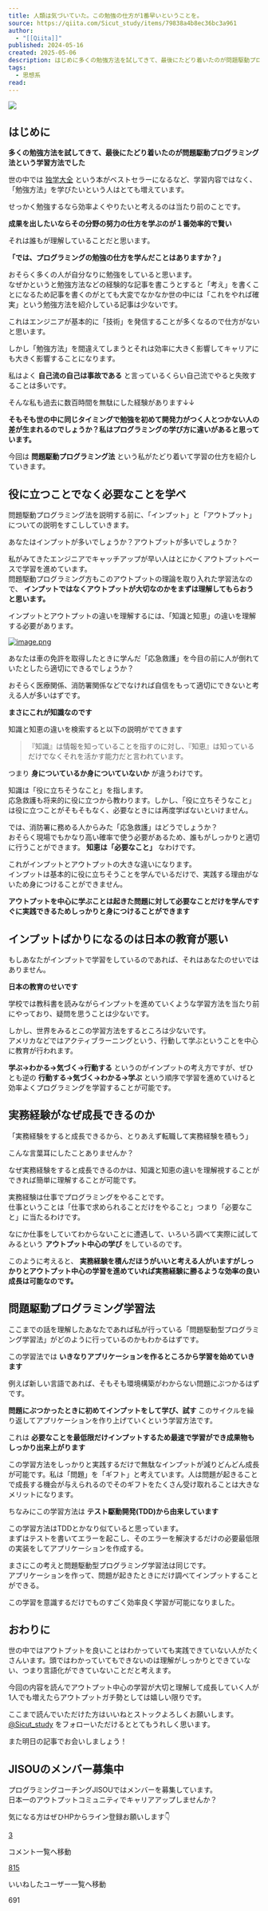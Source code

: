 ```yaml
---
title: 人類は気づいていた。この勉強の仕方が1番早いということを。
source: https://qiita.com/Sicut_study/items/79838a4b8ec36bc3a961
author:
  - "[[Qiita]]"
published: 2024-05-16
created: 2025-05-06
description: はじめに多くの勉強方法を試してきて、最後にたどり着いたのが問題駆動プログラミング法という学習方法でした世の中では独学大全という本がベストセラーになるなど、学習内容ではなく、「勉強方法」を学びたい…
tags:
  - 思想系
read:
---
```

![](https://relay-dsp.ad-m.asia/dmp/sync/bizmatrix?pid=c3ed207b574cf11376&d=x18o8hduaj&uid=3551653)

## はじめに

**多くの勉強方法を試してきて、最後にたどり着いたのが問題駆動プログラミング法という学習方法でした**

世の中では [独学大全](https://www.amazon.co.jp/%E7%8B%AC%E5%AD%A6%E5%A4%A7%E5%85%A8-%E7%B5%B6%E5%AF%BE%E3%81%AB%E3%80%8C%E5%AD%A6%E3%81%B6%E3%81%93%E3%81%A8%E3%80%8D%E3%82%92%E3%81%82%E3%81%8D%E3%82%89%E3%82%81%E3%81%9F%E3%81%8F%E3%81%AA%E3%81%84%E4%BA%BA%E3%81%AE%E3%81%9F%E3%82%81%E3%81%AE55%E3%81%AE%E6%8A%80%E6%B3%95-%E8%AA%AD%E6%9B%B8%E7%8C%BF/dp/4478108536/ref=sr_1_1?adgrpid=72300894944&dib=eyJ2IjoiMSJ9.YQZfJ4DHBh2JHi27OfOQArxGT9cVtErd2Y4y-brE-23zE6MADKUeSO_6qc__QGLU6dnxKmfQNX_dHpiJUEKRxXqoYiW85uIxc5ESe1psIfJ3TticDrlkf1rLzjigRLO7hmIeB1ZjbQFSAw-ibesQ1FvCjFrWNWBEQEB4d-ok5RQqdblKyP_29Sn7MWCWJqkxbAPB63lImzgVd5X_dWyvgg_8BgY77mGTdK3gMKh0ro0AiKG9JGbN2DcyHF4_5r2jb5imA47pkYl9nI7NO03W6hFsU3ZZLFvus0RL1E6aW9E.aeJc9HR8IidperUzoiBdhsduFAzXRssRpvqldmVrb7o&dib_tag=se&gclid=CjwKCAjwl4yyBhAgEiwADSEjeKAyhuDH1GuhYDZlrJskI8L4v3JMyfAX3ZysN-hTyxaVBji2zVJuZRoCU6oQAvD_BwE&hvadid=679003506238&hvdev=c&hvlocphy=9053361&hvnetw=g&hvqmt=e&hvrand=8687431828618939728&hvtargid=kwd-617795568440&hydadcr=16034_13711636&jp-ad-ap=0&keywords=%E7%8B%AC%E5%AD%A6%E5%A4%A7%E5%85%A8&qid=1715687513&sr=8-1) という本がベストセラーになるなど、学習内容ではなく、「勉強方法」を学びたいという人はとても増えています。

せっかく勉強するなら効率よくやりたいと考えるのは当たり前のことです。

**成果を出したいならその分野の努力の仕方を学ぶのが１番効率的で賢い**

それは誰もが理解していることだと思います。

**「では、プログラミングの勉強の仕方を学んだことはありますか？」**

おそらく多くの人が自分なりに勉強をしていると思います。  
なぜかというと勉強方法などの経験的な記事を書こうとすると「考え」を書くことになるため記事を書くのがとても大変でなかなか世の中には「これをやれば確実」という勉強方法を紹介している記事は少ないです。

これはエンジニアが基本的に「技術」を発信することが多くなるので仕方がないと思います。

しかし「勉強方法」を間違えてしまうとそれは効率に大きく影響してキャリアにも大きく影響することになります。

私はよく **自己流の自己は事故である** と言っているくらい自己流でやると失敗することは多いです。

そんな私も過去に数百時間を無駄にした経験があります↓↓

**そもそも世の中に同じタイミングで勉強を初めて開発力がつく人とつかない人の差が生まれるのでしょうか？私はプログラミングの学び方に違いがあると思っています。**

今回は **問題駆動プログラミング法** という私がたどり着いて学習の仕方を紹介していきます。

## 役に立つことでなく必要なことを学べ

問題駆動プログラミング法を説明する前に、「インプット」と「アウトプット」についての説明をすこししていきます。

あなたはインプットが多いでしょうか？アウトプットが多いでしょうか？

私がみてきたエンジニアでキャッチアップが早い人はとにかくアウトプットベースで学習を進めています。  
問題駆動プログラミング方もこのアウトプットの理論を取り入れた学習法なので、 **インプットではなくアウトプットが大切なのかをまずは理解してもらおうと思います。**

インプットとアウトプットの違いを理解するには、「知識と知恵」の違いを理解する必要があります。

[![image.png](https://qiita-image-store.s3.ap-northeast-1.amazonaws.com/0/810513/507a06d9-beb8-2ec5-aeb2-c341d563bc2e.png)](https://qiita-user-contents.imgix.net/https%3A%2F%2Fqiita-image-store.s3.ap-northeast-1.amazonaws.com%2F0%2F810513%2F507a06d9-beb8-2ec5-aeb2-c341d563bc2e.png?ixlib=rb-4.0.0&auto=format&gif-q=60&q=75&s=b761d00cced156cbd1ee5f79b0f595fd)

あなたは車の免許を取得したときに学んだ「応急救護」を今目の前に人が倒れていたとしたら適切にできるでしょうか？

おそらく医療関係、消防署関係などでなければ自信をもって適切にできないと考える人が多いはずです。

**まさにこれが知識なのです**

知識と知恵の違いを検索すると以下の説明がでてきます

> 『知識』は情報を知っていることを指すのに対し、『知恵』は知っているだけでなくそれを活かす能力だと言われています。

つまり **身についているか身についていないか** が違うわけです。

知識は「役に立ちそうなこと」を指します。  
応急救護も将来的に役に立つから教わります。しかし、「役に立ちそうなこと」は役に立つことがそもそもなく、必要なときには再度学ばないといけません。

では、消防署に務める人からみた「応急救護」はどうでしょうか？  
おそらく現場でもかなり高い確率で使う必要があるため、誰もがしっかりと適切に行うことができます。 **知恵は「必要なこと」** なわけです。

これがインプットとアウトプットの大きな違いになります。  
インプットは基本的に役に立ちそうことを学んでいるだけで、実践する理由がないため身につけることができません。

**アウトプットを中心に学ぶことは起きた問題に対して必要なことだけを学んですぐに実践できるためしっかりと身につけることができます**

## インプットばかりになるのは日本の教育が悪い

もしあなたがインプットで学習をしているのであれば、それはあなたのせいではありません。

**日本の教育のせいです**

学校では教科書を読みながらインプットを進めていくような学習方法を当たり前にやっており、疑問を思うことは少ないです。

しかし、世界をみるとこの学習方法をするところは少ないです。  
アメリカなどではアクティブラーニングという、行動して学ぶということを中心に教育が行われます。

**学ぶ→わかる→気づく→行動する** というのがインプットの考え方ですが、ぜひとも逆の **行動する→気づく→わかる→学ぶ** という順序で学習を進めていけると効率よくプログラミングを学習することが可能です。

## 実務経験がなぜ成長できるのか

「実務経験をすると成長できるから、とりあえず転職して実務経験を積もう」

こんな言葉耳にしたことありませんか？

なぜ実務経験をすると成長できるのかは、知識と知恵の違いを理解視することができれば簡単に理解することが可能です。

実務経験は仕事でプログラミングをやることです。  
仕事ということは「仕事で求められることだけをやること」つまり「必要なこと」に当たるわけです。

なにか仕事をしていてわからないことに遭遇して、いろいろ調べて実際に試してみるという **アウトプット中心の学び** をしているのです。

このように考えると、 **実務経験を積んだほうがいいと考える人がいますがしっかりとアウトプット中心の学習を進めていれば実務経験に勝るような効率の良い成長は可能なのです。**

## 問題駆動プログラミング学習法

ここまでの話を理解したあなたであれば私が行っている「問題駆動型プログラミング学習法」がどのように行っているのかもわかるはずです。

この学習法では **いきなりアプリケーションを作るところから学習を始めていきます**

例えば新しい言語であれば、そもそも環境構築がわからない問題にぶつかるはずです。

**問題にぶつかったときに初めてインプットをして学び、試す** このサイクルを繰り返してアプリケーションを作り上げていくという学習方法です。

これは **必要なことを最低限だけインプットするため最速で学習ができ成果物もしっかり出来上がります**

この学習方法をしっかりと実践するだけで無駄なインプットが減りどんどん成長が可能です。私は「問題」を「ギフト」と考えています。人は問題が起きることで成長する機会が与えられるのでそのギフトをたくさん受け取れることは大きなメリットになります。

ちなみにこの学習方法は **テスト駆動開発(TDD)から由来しています**

この学習方法はTDDとかなり似ていると思っています。  
まずはテストを書いてエラーを起こし、そのエラーを解決するだけの必要最低限の実装をしてアプリケーションを作成する。

まさにこの考えと問題駆動型プログラミング学習法は同じです。  
アプリケーションを作って、問題が起きたときにだけ調べてインプットすることができる。

この学習を意識するだけでものすごく効率良く学習が可能になりました。

## おわりに

世の中ではアウトプットを良いことはわかっていても実践できていない人がたくさんいます。頭ではわかっていてもできないのは理解がしっかりとできていない、つまり言語化ができていないことだと考えます。

今回の内容を読んでアウトプット中心の学習が大切と理解して成長していく人が1人でも増えたらアウトプットガチ勢としては嬉しい限りです。

ここまで読んでいただけた方はいいねとストックよろしくお願いします。  
[@Sicut\_study](https://qiita.com/Sicut_study "Sicut_study") をフォローいただけるととてもうれしく思います。

また明日の記事でお会いしましょう！

## JISOUのメンバー募集中

プログラミングコーチングJISOUではメンバーを募集しています。  
日本一のアウトプットコミュニティでキャリアアップしませんか？

気になる方はぜひHPからライン登録お願いします👇

[3](https://qiita.com/Sicut_study/items/#comments)

コメント一覧へ移動

[815](https://qiita.com/Sicut_study/items/79838a4b8ec36bc3a961/likers)

いいねしたユーザー一覧へ移動

691